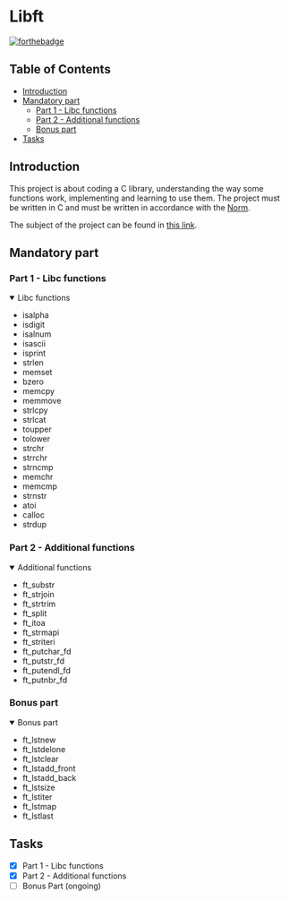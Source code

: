# Libft 
[![forthebadge](https://forthebadge.com/images/badges/made-with-c.svg)](https://forthebadge.com)

## Table of Contents

- [Introduction](#introduction)
- [Mandatory part](#mandatory-part)
  - [Part 1 - Libc functions](#part-1---libc-functions)
  - [Part 2 - Additional functions](#part-2---additional-functions)
  - [Bonus part](#bonus-part)
- [Tasks](#tasks)

## Introduction
This project is about coding a C library, understanding the way some functions work, implementing and learning to use them. The project must be written in C and must be written in accordance with the [Norm](https://github.com/42School/norminette).

The subject of the project can be found in [this link](https://raw.githubusercontent.com/angelamcosta/libft/main/en.subject.pdf).

## Mandatory part

### Part 1 - Libc functions
<details open>
<summary> Libc functions </summary>

-   isalpha
-   isdigit
-   isalnum
-   isascii
-   isprint
-   strlen
-   memset
-   bzero
-   memcpy
-   memmove
-   strlcpy
-   strlcat
-   toupper
-   tolower
-   strchr
-   strrchr
-   strncmp
-   memchr
-   memcmp
-   strnstr
-   atoi
-   calloc
-   strdup
 
</details>

### Part 2 - Additional functions
<details open>
<summary> Additional functions </summary>

-   ft_substr
-   ft_strjoin
-   ft_strtrim
-   ft_split
-   ft_itoa
-   ft_strmapi
-   ft_striteri
-   ft_putchar_fd
-   ft_putstr_fd
-   ft_putendl_fd
-   ft_putnbr_fd

</details>

### Bonus part
<details open>
<summary> Bonus part </summary>

-   ft_lstnew
-   ft_lstdelone
-   ft_lstclear
-   ft_lstadd_front
-   ft_lstadd_back
-   ft_lstsize
-   ft_lstiter
-   ft_lstmap
-   ft_lstlast

</details>

## Tasks
- [X] Part 1 - Libc functions
- [x] Part 2 - Additional functions
- [ ] Bonus Part (ongoing)
